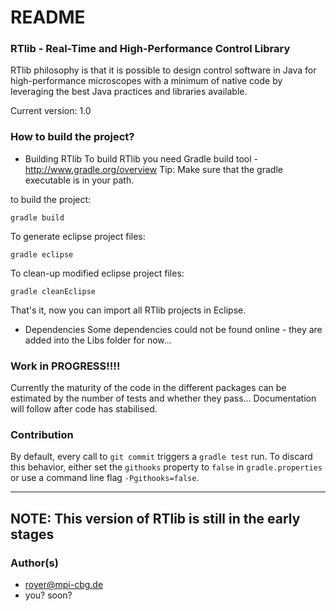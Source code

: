 # README #



### RTlib - Real-Time and High-Performance Control Library ###


RTlib philosophy is that it is possible to design control software in
Java for high-performance microscopes with a minimum of native code by
leveraging the best Java practices and libraries available. 

Current version: 1.0


### How to build the project? ###

* Building RTlib
To build RTlib you need Gradle build tool - http://www.gradle.org/overview
Tip: Make sure that the gradle executable is in your path.

to build the project:

    gradle build

To generate eclipse project files:

    gradle eclipse

To clean-up modified eclipse project files:

    gradle cleanEclipse

That's it, now you can import all RTlib projects in Eclipse. 


* Dependencies
Some dependencies could not be found online - they are added into the Libs folder for now...

### Work in PROGRESS!!!! ###

Currently the maturity of the code in the different packages can be estimated by the number of tests and whether they pass...
Documentation will follow after code has stabilised.

### Contribution

By default, every call to `git commit` triggers a `gradle test` run. To discard this behavior, either set the `githooks` property to `false` in `gradle.properties` or use a command line flag `-Pgithooks=false`.

---------------------------------------------------
NOTE: This version of RTlib is still in the early stages
---------------------------------------------------

### Author(s) ###

* royer@mpi-cbg.de
* you? soon?

